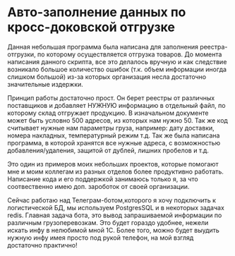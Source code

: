 # Авто-заполнение данных по кросс-доковской отгрузке

Данная небольшая программа была написана для заполнения реестра-отгрузки, по которому осуществляется отгрузка товаров.
До момента написания данного скрипта, все это делалось вручную и как следствие возникало большое количество ошибок (т.к. объем информации иногда слишком большой)
из-за которых организация несла достаточно значительные издержки. 

Принцип работы достаточно прост.
Он берет реестры от различных поставщиков и добавляет НУЖНУЮ информацию в отдельный файл, по которому склад отгружает продукцию. 
В изначальном документе может быть условно 500 адресов, из которых нам нужно 50. Так же код считывает нужные нам параметры груза, например: дату доставки, номера накладных,
температурный режим т.д.
Так же была написана программа, в которой хранятся все нужные адреса, с возможностью добавления/удаления, защитой от дублей, лишних пробелов и т.д.

Это один из примеров моих небольших проектов, которые помогают мне и моим коллегам из разных отделов более продуктивно работать. 
Написание кода и его поддержкой занимаюсь только я, за что соотвественно имею доп. зароботок от своей организации. 

Сейчас работаю над Телеграм-ботом,которого я хочу подключить к логистической БД, мы используем PostgresSQL и в некоторых задачах redis. 
Главная задача бота, это вывод запрашиваемой информации по различным грузоперевозкам. Это будет гораздо удобнее, нежели искать инфу в нелюбимой мной 1С. 
Более того, можно будет выудить нужную инфу имея просто под рукой телефон, на мой взгляд достаточно практично! 
